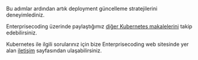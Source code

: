 Bu adımlar ardından artık deployment güncelleme stratejilerini deneyimlediniz.

Enterprisecoding üzerinde paylaştığımız [diğer Kubernetes makalelerini](http://www.enterprisecoding.com/post/tag/kubernetes) takip edebilirsiniz.

Kubernetes ile ilgili sorularınız için bize Enterprisecoding web sitesinde yer alan [iletişim](https://enterprisecoding.com/iletisim/) sayfasından ulaşabilirsiniz.